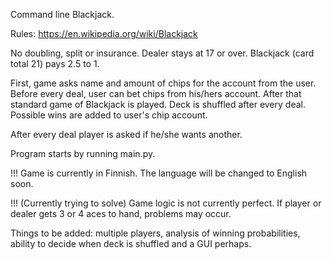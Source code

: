 Command line Blackjack.

Rules: https://en.wikipedia.org/wiki/Blackjack

No doubling, split or insurance. Dealer stays at 17 or over. Blackjack (card total 21) pays 2.5 to 1.

First, game asks name and amount of chips for the account from the user. Before every deal, user can bet chips from his/hers account. After that standard game of Blackjack is played. Deck is shuffled after every deal. Possible wins are added to user's chip account.

After every deal player is asked if he/she wants another.

Program starts by running main.py.

!!! Game is currently in Finnish. The language will be changed to English soon.

!!! (Currently trying to solve) Game logic is not currently perfect. If player or dealer gets 3 or 4 aces to hand, problems may occur.

Things to be added: multiple players, analysis of winning probabilities, ability to decide when deck is shuffled and a GUI perhaps.
